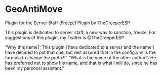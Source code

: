 # GeoAntiMove
Plugin for the Server Staff (Freeze)
Plugin by TheCreeperESP


This plugin is dedicated to server staff, a new way to sanction, freeze.
For suggestions of this plugin, my Twitter is @TheCreeperESP

"Why this name?: This plugin I have dedicated to a server and the name I have decided to put that one, but rest assured that in the config.yml is the formula to change the prefix!!"
"What is the name of the other author?: He has preferred not to show his name, and that is what I will do, since he has been my personal assistant."
